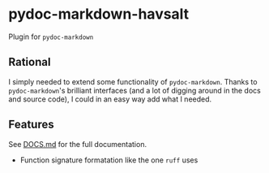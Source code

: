 # pydoc-markdown-havsalt

Plugin for `pydoc-markdown`

## Rational

I simply needed to extend some functionality of `pydoc-markdown`.
Thanks to `pydoc-markdown`'s brilliant interfaces
(and a lot of digging around in the docs and source code),
I could in an easy way add what I needed.

## Features

See [DOCS.md](./DOCS.md) for the full documentation.

- Function signature formatation like the one `ruff` uses
